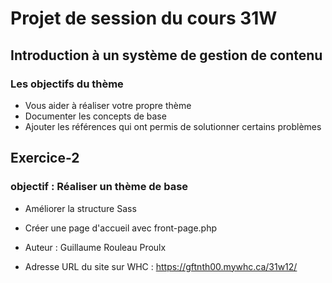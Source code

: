 # Projet de session du cours 31W

## Introduction à un système de gestion de contenu

### Les objectifs du thème

- Vous aider à réaliser votre propre thème
- Documenter les concepts de base
- Ajouter les références qui ont permis de solutionner certains problèmes

## Exercice-2

### objectif : Réaliser un thème de base

- Améliorer la structure Sass
- Créer une page d'accueil avec front-page.php

- Auteur : Guillaume Rouleau Proulx
- Adresse URL du site sur WHC : https://gftnth00.mywhc.ca/31w12/
